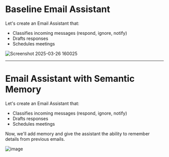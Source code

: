 # Baseline Email Assistant

Let's create an Email Assistant that:
- Classifies incoming messages (respond, ignore, notify)
- Drafts responses
- Schedules meetings

![Screenshot 2025-03-26 160025](https://github.com/user-attachments/assets/18cb60b0-1426-4e9c-b992-db0aceda735d)

---

# Email Assistant with Semantic Memory

Let's create an Email Assistant that:
- Classifies incoming messages (respond, ignore, notify)
- Drafts responses
- Schedules meetings

Now, we'll add memory and give the assistant the ability to remember details from previous emails.

![image](https://github.com/user-attachments/assets/a6be7d4a-5367-43d9-b2f4-07f82f71e736)

